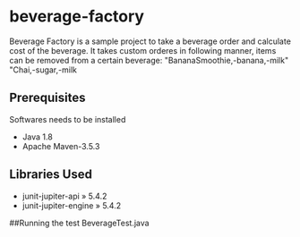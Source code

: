 # beverage-factory
Beverage Factory is a sample project to take a beverage order and calculate cost of the beverage.
It takes custom orderes in following manner, items can be removed from a certain beverage:
"BananaSmoothie,-banana,-milk"
"Chai,-sugar,-milk


## Prerequisites
Softwares needs to be installed
  - Java 1.8
  - Apache Maven-3.5.3
  
## Libraries Used
  - junit-jupiter-api » 5.4.2
  - junit-jupiter-engine » 5.4.2
  
##Running the test
  BeverageTest.java
